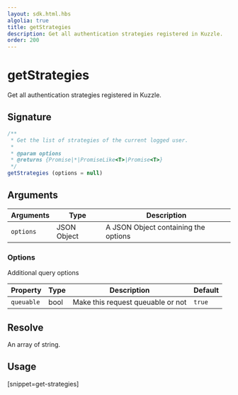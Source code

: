 ```yaml
---
layout: sdk.html.hbs
algolia: true
title: getStrategies
description: Get all authentication strategies registered in Kuzzle.
order: 200
---
```


# getStrategies

Get all authentication strategies registered in Kuzzle.

## Signature

```javascript
/**
 * Get the list of strategies of the current logged user.
 * 
 * @param options
 * @returns {Promise|*|PromiseLike<T>|Promise<T>}
 */
getStrategies (options = null)
```

## Arguments

| Arguments    | Type    | Description
|--------------|---------|-------------
| `options` | JSON Object | A JSON Object containing the options

### **Options**

Additional query options

| Property     | Type    | Description                       | Default
| ---------- | ------- | --------------------------------- | -------
| `queuable` | bool | Make this request queuable or not | `true`

## Resolve

An array of string.

## Usage

[snippet=get-strategies]
